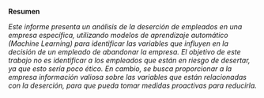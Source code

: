 **Resumen**

*Este informe presenta un análisis de la deserción de empleados en una empresa específica, utilizando modelos de aprendizaje automático (Machine Learning) para identificar las variables que influyen en la decisión de un empleado de abandonar la empresa. El objetivo de este trabajo no es identificar a los empleados que están en riesgo de desertar, ya que esto sería poco ético. En cambio, se busca proporcionar a la empresa información valiosa sobre las variables que están relacionadas con la deserción, para que pueda tomar medidas proactivas para reducirla.* 

